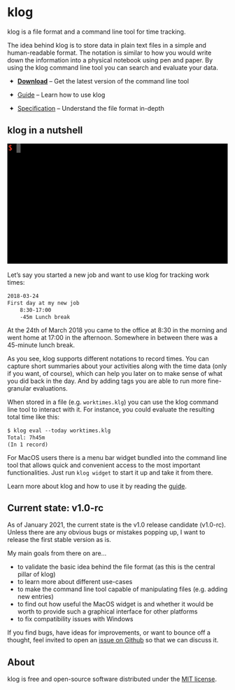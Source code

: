 # klog

klog is a file format and a command line tool for time tracking.

The idea behind klog is to store data in plain text files
in a simple and human-readable format.
The notation is similar to how you would write down the information
into a physical notebook using pen and paper.
By using the klog command line tool you can search and evaluate your
data.

 ✦  [**Download**](https://www.github.com/jotaen/klog/releases) – Get the latest version of the command line tool

 ✦  [Guide](docs/Guide.md) – Learn how to use klog

 ✦  [Specification](docs/Specification.md) – Understand the file format in-depth

## klog in a nutshell

![Screen recording of the demo described below](docs/demo.gif)

Let’s say you started a new job and want to use klog for tracking work times:

```klog
2018-03-24
First day at my new job
    8:30-17:00
    -45m Lunch break
```

At the 24th of March 2018 you came to the office at 8:30
in the morning and went home at 17:00 in the afternoon.
Somewhere in between there was a 45-minute lunch break.

As you see, klog supports different notations to record times.
You can capture short summaries about your activities along with the
time data (only if you want, of course), which can help you later
on to make sense of what you did back in the day.
And by adding tags you are able to run more fine-granular evaluations.

When stored in a file (e.g. `worktimes.klg`) you can use the klog command
line tool to interact with it. For instance, you could evaluate the
resulting total time like this:

```
$ klog eval --today worktimes.klg
Total: 7h45m
(In 1 record)
```

For MacOS users there is a menu bar widget bundled into the command line tool
that allows quick and convenient access to the most important functionalities.
Just run `klog widget` to start it up and take it from there.

Learn more about klog and how to use it by reading the [guide](docs/Guide.md).

## Current state: v1.0-rc

As of January 2021, the current state is the v1.0 release candidate (v1.0-rc).
Unless there are any obvious bugs or mistakes popping up,
I want to release the first stable version as is.

My main goals from there on are…

- to validate the basic idea behind the file format
  (as this is the central pillar of klog)
- to learn more about different use-cases
- to make the command line tool capable of manipulating files
  (e.g. adding new entries)
- to find out how useful the MacOS widget is and whether it would
  be worth to provide such a graphical interface for other platforms
- to fix compatibility issues with Windows

If you find bugs, have ideas for improvements, or want to bounce off a thought,
feel invited to open an [issue on Github](https://github.com/jotaen/klog/issues)
so that we can discuss it.

## About

klog is free and open-source software distributed under the [MIT license](LICENSE.txt).
